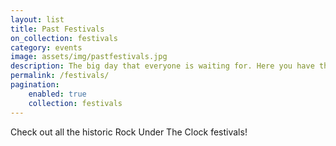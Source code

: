```yaml
---
layout: list
title: Past Festivals
on_collection: festivals
category: events
image: assets/img/pastfestivals.jpg
description: The big day that everyone is waiting for. Here you have the oportunity to see and appreciate big artists and local bands.
permalink: /festivals/
pagination:
    enabled: true
    collection: festivals
---
```

Check out all the historic Rock Under The Clock festivals!